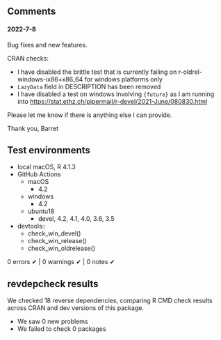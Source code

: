 ## Comments

#### 2022-7-8

Bug fixes and new features.

CRAN checks:
* I have disabled the brittle test that is currently failing on r-oldrel-windows-ix86+x86_64 for windows platforms only
* `LazyData` field in DESCRIPTION has been removed
* I have disabled a test on windows involving `{future}` as I am running into https://stat.ethz.ch/pipermail/r-devel/2021-June/080830.html

Please let me know if there is anything else I can provide.

Thank you,
Barret


## Test environments

* local macOS, R 4.1.3
* GitHub Actions
  * macOS
    * 4.2
  * windows
    * 4.2
  * ubuntu18
    * devel, 4.2, 4.1, 4.0, 3.6, 3.5
* devtools::
  * check_win_devel()
  * check_win_release()
  * check_win_oldrelease()

0 errors ✔ | 0 warnings ✔ | 0 notes ✔


## revdepcheck results

We checked 18 reverse dependencies, comparing R CMD check results across CRAN and dev versions of this package.

 * We saw 0 new problems
 * We failed to check 0 packages
